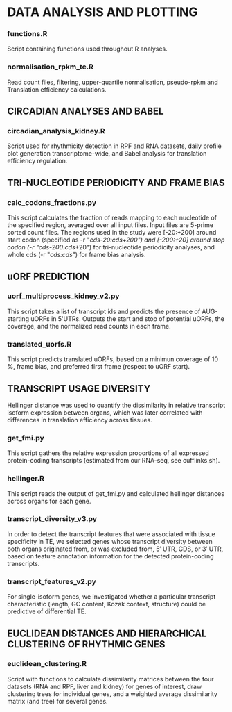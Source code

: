 # DATA ANALYSIS AND PLOTTING #

### functions.R
Script containing functions used throughout R analyses.

### normalisation_rpkm_te.R
Read count files, filtering, upper-quartile normalisation, pseudo-rpkm and Translation efficiency calculations.

## CIRCADIAN ANALYSES AND BABEL ##
### circadian_analysis_kidney.R
Script used for rhythmicity detection in RPF and RNA datasets, daily profile plot generation transcriptome-wide, and Babel analysis for translation efficiency regulation.

## TRI-NUCLEOTIDE PERIODICITY AND FRAME BIAS ##
### calc_codons_fractions.py
This script calculates the fraction of reads mapping to each nucleotide of the specified region, averaged over all input files. Input files are 5-prime sorted count files. The regions used in the study were [-20:+200] around start codon (specified as -r "*cds-20:*cds+200") and [-200:+20] around stop codon (-r "cds*-200:cds*+20") for tri-nucleotide periodicity analyses, and whole cds (-r "*cds:cds*") for frame bias analysis.

## uORF PREDICTION ##
### uorf_multiprocess_kidney_v2.py
This script takes a list of transcript ids and predicts the presence of AUG-starting uORFs in 5'UTRs. Outputs the start and stop of potential uORFs, the coverage, and the normalized read counts in each frame.

### translated_uorfs.R
This script predicts translated uORFs, based on a  minimun coverage of 10 %, frame bias, and preferred first frame (respect to uORF start).

## TRANSCRIPT USAGE DIVERSITY ##
Hellinger distance was used to quantify the dissimilarity in relative transcript isoform expression between organs, which was later correlated with differences in translation efficiency across tissues.
### get_fmi.py
This script gathers the relative expression proportions of all expressed protein-coding transcripts (estimated from our RNA-seq, see cufflinks.sh).
### hellinger.R
This script reads the output of get_fmi.py and calculated hellinger distances across organs for each gene.
### transcript_diversity_v3.py
In order to detect the transcript features that were associated with tissue specificity in TE, we selected genes whose transcript diversity between both organs originated from, or was excluded from, 5′ UTR, CDS, or 3′ UTR, based on feature annotation information for the detected protein-coding transcripts.
### transcript_features_v2.py
For single-isoform genes, we investigated whether a particular transcript characteristic (length, GC content, Kozak context, structure) could be predictive of differential TE.

## EUCLIDEAN DISTANCES AND HIERARCHICAL CLUSTERING  OF RHYTHMIC GENES ##
### euclidean_clustering.R
Script with functions to calculate dissimilarity matrices between the four datasets (RNA and RPF, liver and kidney) for genes of interest, draw clustering trees for individual genes, and a weighted average dissimilarity matrix (and tree) for several genes.
